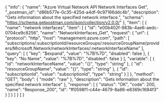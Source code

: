 {
  "info": {
    "name": "Azure Virtual Network API Network Interfaces Get",
    "_postman_id": "d86b577e-0c35-425d-a4df-9c97166ddc4b",
    "description": "Gets information about the specified network interface.",
    "schema": "https://schema.getpostman.com/json/collection/v2.0.0/"
  },
  "item": [
    {
      "name": "network interfaces",
      "item": [
        {
          "id": "e00b402f-983b-4ae6-aedc-0704ce9c8256",
          "name": "NetworkInterfaces_Get",
          "request": {
            "url": {
              "protocol": "http",
              "host": "management.azure.com",
              "path": [
                "subscriptions/:subscriptionId/resourceGroups/:resourceGroupName/providers/Microsoft.Network/networkInterfaces/:networkInterfaceName"
              ],
              "query": [
                {
                  "key": "$expand",
                  "value": "%7B%7D",
                  "disabled": false
                },
                {
                  "key": "No Name",
                  "value": "%7B%7D",
                  "disabled": false
                }
              ],
              "variable": [
                {
                  "id": "networkInterfaceName",
                  "value": "{}",
                  "type": "string"
                },
                {
                  "id": "resourceGroupName",
                  "value": "{}",
                  "type": "string"
                },
                {
                  "id": "subscriptionId",
                  "value": "subscriptionId",
                  "type": "string"
                }
              ]
            },
            "method": "GET",
            "body": {
              "mode": "raw"
            },
            "description": "Gets information about the specified network interface"
          },
          "response": [
            {
              "status": "OK",
              "code": 200,
              "name": "Response_200",
              "id": "ff0598f1-c44e-4679-8a86-e8369c1684f3"
            }
          ]
        }
      ]
    }
  ]
}